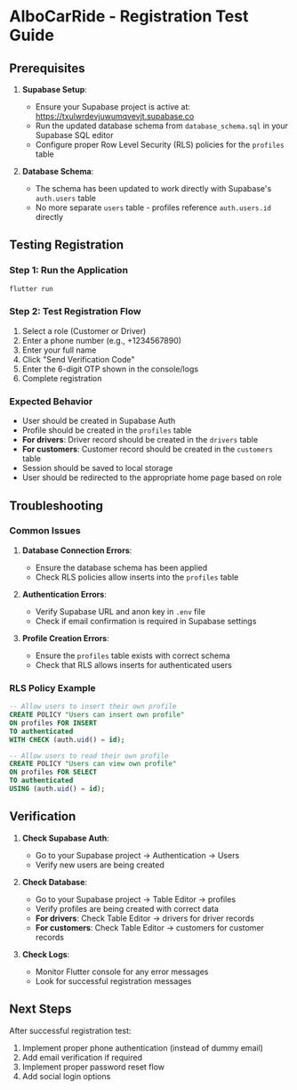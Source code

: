 # AlboCarRide - Registration Test Guide

## Prerequisites

1. **Supabase Setup**:
   - Ensure your Supabase project is active at: https://txulwrdevjuwumqvevjt.supabase.co
   - Run the updated database schema from `database_schema.sql` in your Supabase SQL editor
   - Configure proper Row Level Security (RLS) policies for the `profiles` table

2. **Database Schema**:
   - The schema has been updated to work directly with Supabase's `auth.users` table
   - No more separate `users` table - profiles reference `auth.users.id` directly

## Testing Registration

### Step 1: Run the Application
```bash
flutter run
```

### Step 2: Test Registration Flow
1. Select a role (Customer or Driver)
2. Enter a phone number (e.g., +1234567890)
3. Enter your full name
4. Click "Send Verification Code"
5. Enter the 6-digit OTP shown in the console/logs
6. Complete registration

### Expected Behavior
- User should be created in Supabase Auth
- Profile should be created in the `profiles` table
- **For drivers**: Driver record should be created in the `drivers` table
- **For customers**: Customer record should be created in the `customers` table
- Session should be saved to local storage
- User should be redirected to the appropriate home page based on role

## Troubleshooting

### Common Issues

1. **Database Connection Errors**:
   - Ensure the database schema has been applied
   - Check RLS policies allow inserts into the `profiles` table

2. **Authentication Errors**:
   - Verify Supabase URL and anon key in `.env` file
   - Check if email confirmation is required in Supabase settings

3. **Profile Creation Errors**:
   - Ensure the `profiles` table exists with correct schema
   - Check that RLS allows inserts for authenticated users

### RLS Policy Example
```sql
-- Allow users to insert their own profile
CREATE POLICY "Users can insert own profile"
ON profiles FOR INSERT
TO authenticated
WITH CHECK (auth.uid() = id);

-- Allow users to read their own profile
CREATE POLICY "Users can view own profile"
ON profiles FOR SELECT
TO authenticated
USING (auth.uid() = id);
```

## Verification

1. **Check Supabase Auth**:
   - Go to your Supabase project → Authentication → Users
   - Verify new users are being created

2. **Check Database**:
   - Go to your Supabase project → Table Editor → profiles
   - Verify profiles are being created with correct data
   - **For drivers**: Check Table Editor → drivers for driver records
   - **For customers**: Check Table Editor → customers for customer records

3. **Check Logs**:
   - Monitor Flutter console for any error messages
   - Look for successful registration messages

## Next Steps

After successful registration test:
1. Implement proper phone authentication (instead of dummy email)
2. Add email verification if required
3. Implement proper password reset flow
4. Add social login options